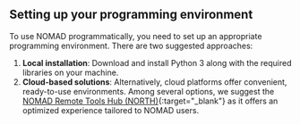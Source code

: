 ## Setting up your programming environment
To use NOMAD programmatically, you need to set up an appropriate programming environment. There are two suggested approaches:

1.  **Local installation**: Download and install Python 3 along with the required libraries on your machine.
2.  **Cloud-based solutions**: Alternatively, cloud platforms offer convenient, ready-to-use environments. Among several options, we suggest the [NOMAD Remote Tools Hub (NORTH)](https://nomad-lab.eu/prod/v1/gui/analyze/north){:target="_blank"} as it offers an optimized experience tailored to NOMAD users.

 